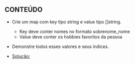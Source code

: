 ## CONTEÚDO

- Crie um map com key tipo string e value tipo []string.
    - Key deve conter nomes no formato sobrenome_nome
    - Value deve conter os hobbies favoritos da pessoa
- Demonstre todos esses valores e seus índices.

- [Solução: ](https://play.golang.org/p/nD3TW8VQmH)
